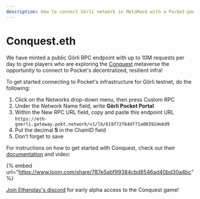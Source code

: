 ```yaml
---
description: How to connect Görli network in MetaMask with a Pocket-powered RPC endpoint
---
```


# Conquest.eth

We have minted a public Görli RPC endpoint with up to 10M requests per day to give players who are exploring the [Conquest](https://conquest.eth.limo) metaverse the opportunity to connect to Pocket's decentralized, resilient infra!

To get started connecting to Pocket's infrastructure for Görli testnet, do the following:

1. Click on the Networks drop-down menu, then press Custom RPC
2. Under the Network Name field, write **Görli Pocket Portal**
3. Within the New RPC URL field, copy and paste this endpoint URL `https://eth-goerli.gateway.pokt.network/v1/lb/619f72f64df71a00392de6d9`
4. Put the decimal **5** in the ChainID field
5. Don’t forget to save

For instructions on how to get started with Conquest, check out their [documentation](https://knowledge.conquest.etherplay.io) and video:

{% embed url="https://www.loom.com/share/787e5abf99384cbd8546ad40bd30a4bc" %}

[Join Etherplay's discord](https://discord.gg/Qb4gr2ekfr) for early alpha access to the Conquest game!
